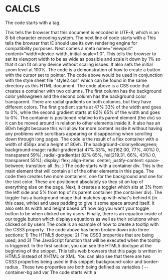 # CALCLS

The code starts with a tag.


This tells the browser that this document is encoded in UTF-8, which is an 8-bit character encoding system.
 The next line of code starts with a
 This tells the browser that IE should use its own rendering engine for compatibility purposes.
 Next comes a meta name="viewport" content="width=device-width, initial-scale=1.0".
 This tells the browser to set its viewport width to be as wide as possible and scale it down by 1% so that it can fit on any device without scaling issues.
 It also sets the initial zoom level at 100%.
 The code is a demonstration of how to create a button with the cursor set to pointer.
 The code above would be used in conjunction with the style sheet file "style2.css" which can be found in the same directory as this HTML document.
 The code above is a CSS code that creates a container with two columns.
 The first column has the background color yellowgreen and the second column has the background color transparent.
 There are radial gradients on both columns, but they have different colors.
 The first gradient starts at 47% 33% of the width and goes to 0%, while the second gradient starts at 82% 65% of the width and goes to 0%.
 The container is positioned relative to its parent element (the div) so it can be moved around in relation to other elements inside it.
 It also has an 80vh height because this will allow for more content inside it without having any problems with scrollbars appearing or disappearing when scrolling down through long pages.
 The code is the result of a flex container with a width of 450px and a height of 80vh.
 The background-color:yellowgreen; background-image: radial-gradient(at 47% 33%, hsl(162.00, 77%, 40%) 0, transparent 59%), radial-gradient(at 82% 65%, hsl(219.31, 66%, 43%) 0, transparent 55%); display: flex; align-items: center; justify-content: space-between; transition: all .5s; }
 The code starts with a container div.
 This is the main element that will contain all of the other elements in this page.
 The code then creates two more containers, one for the background and one for the text color.
 These are positioned absolutely so they sit on top of everything else on the page.
 Next, it creates a toggler which sits at 3% from the left side and 5% from top of its parent container (the container div).
 The toggler has a background image that matches up with what's behind it (in this case, white) and uses padding to give it some space around itself.
 It also sets its width and height based off how big you want your toggle button to be when clicked on by users.
 Finally, there is an equation inside of our toggle button which displays equations as well as their solutions when clicked on by users
 The code is an example of how to create a tooltip with the CSS3 property.
 The code above has been broken down into three sections: 1) The HTML5 doctype; 2) The CSS3 properties that are being used; and 3) The JavaScript function that will be executed when the tooltip is triggered.
 In the first section, you can see the HTML5 doctype at the beginning of the snippet.
 This tells web browsers that this page is written in HTML5 instead of XHTML or XML.
 You can also see that there are two CSS3 properties being used in this snippet: background-color and border-radius .
 These two properties are both being defined as variables ( --container-bg and var
 The code starts with a
